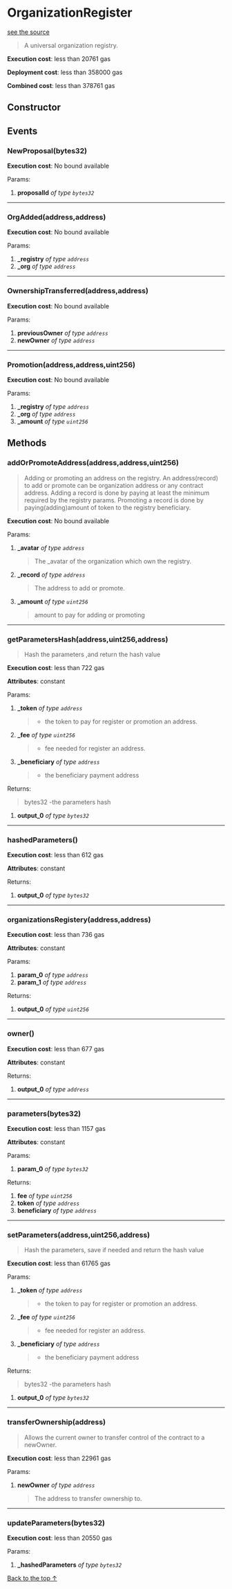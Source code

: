 # OrganizationRegister
[see the source](https://github.com/daostack/arc/tree/master/contracts/universalSchemes/OrganizationRegister.sol)
> A universal organization registry.


**Execution cost**: less than 20761 gas

**Deployment cost**: less than 358000 gas

**Combined cost**: less than 378761 gas

## Constructor




## Events
### NewProposal(bytes32)


**Execution cost**: No bound available


Params:

1. **proposalId** *of type `bytes32`*

--- 
### OrgAdded(address,address)


**Execution cost**: No bound available


Params:

1. **_registry** *of type `address`*
2. **_org** *of type `address`*

--- 
### OwnershipTransferred(address,address)


**Execution cost**: No bound available


Params:

1. **previousOwner** *of type `address`*
2. **newOwner** *of type `address`*

--- 
### Promotion(address,address,uint256)


**Execution cost**: No bound available


Params:

1. **_registry** *of type `address`*
2. **_org** *of type `address`*
3. **_amount** *of type `uint256`*


## Methods
### addOrPromoteAddress(address,address,uint256)
>
> Adding or promoting an address on the registry.     An address(record) to add or promote can be organization address or any contract address.     Adding a record is done by paying at least the minimum required by the registry params.     Promoting a record is done by paying(adding)amount of token to the registry beneficiary.


**Execution cost**: No bound available


Params:

1. **_avatar** *of type `address`*

    > The _avatar of the organization which own the registry.

2. **_record** *of type `address`*

    > The address to add or promote.

3. **_amount** *of type `uint256`*

    > amount to pay for adding or promoting



--- 
### getParametersHash(address,uint256,address)
>
> Hash the parameters ,and return the hash value


**Execution cost**: less than 722 gas

**Attributes**: constant


Params:

1. **_token** *of type `address`*

    > -  the token to pay for register or promotion an address.

2. **_fee** *of type `uint256`*

    > - fee needed for register an address.

3. **_beneficiary** *of type `address`*

    > - the beneficiary payment address


Returns:

> bytes32 -the parameters hash

1. **output_0** *of type `bytes32`*

--- 
### hashedParameters()


**Execution cost**: less than 612 gas

**Attributes**: constant



Returns:


1. **output_0** *of type `bytes32`*

--- 
### organizationsRegistery(address,address)


**Execution cost**: less than 736 gas

**Attributes**: constant


Params:

1. **param_0** *of type `address`*
2. **param_1** *of type `address`*

Returns:


1. **output_0** *of type `uint256`*

--- 
### owner()


**Execution cost**: less than 677 gas

**Attributes**: constant



Returns:


1. **output_0** *of type `address`*

--- 
### parameters(bytes32)


**Execution cost**: less than 1157 gas

**Attributes**: constant


Params:

1. **param_0** *of type `bytes32`*

Returns:


1. **fee** *of type `uint256`*
2. **token** *of type `address`*
3. **beneficiary** *of type `address`*

--- 
### setParameters(address,uint256,address)
>
> Hash the parameters, save if needed and return the hash value


**Execution cost**: less than 61765 gas


Params:

1. **_token** *of type `address`*

    > -  the token to pay for register or promotion an address.

2. **_fee** *of type `uint256`*

    > - fee needed for register an address.

3. **_beneficiary** *of type `address`*

    > - the beneficiary payment address


Returns:

> bytes32 -the parameters hash

1. **output_0** *of type `bytes32`*

--- 
### transferOwnership(address)
>
> Allows the current owner to transfer control of the contract to a newOwner.


**Execution cost**: less than 22961 gas


Params:

1. **newOwner** *of type `address`*

    > The address to transfer ownership to.



--- 
### updateParameters(bytes32)


**Execution cost**: less than 20550 gas


Params:

1. **_hashedParameters** *of type `bytes32`*


[Back to the top ↑](#organizationregister)
